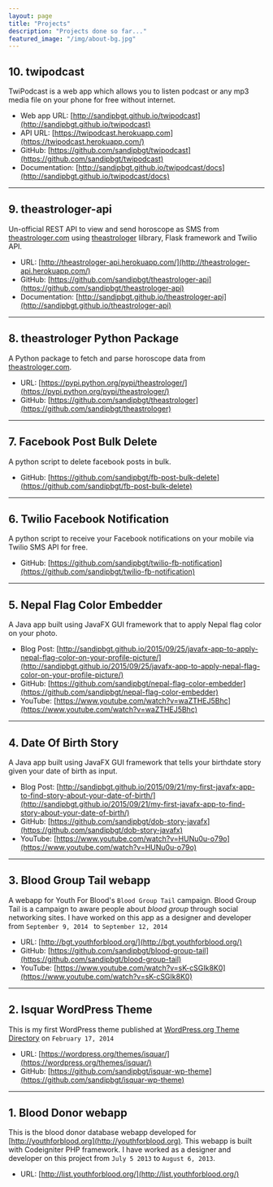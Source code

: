 ```yaml
---
layout: page
title: "Projects"
description: "Projects done so far..."
featured_image: "/img/about-bg.jpg"
---
```


## 10. twipodcast
TwiPodcast is a web app which allows you to listen podcast or any mp3 media file on your phone for free without internet.

* Web app URL: [http://sandipbgt.github.io/twipodcast](http://sandipbgt.github.io/twipodcast)
* API URL: [https://twipodcast.herokuapp.com](https://twipodcast.herokuapp.com/)
* GitHub: [https://github.com/sandipbgt/twipodcast](https://github.com/sandipbgt/twipodcast)
* Documentation: [http://sandipbgt.github.io/twipodcast/docs](http://sandipbgt.github.io/twipodcast/docs)

<hr>

## 9. theastrologer-api
Un-official REST API to view and send horoscope as SMS from
[theastrologer.com](http://theastrologer.com) using
[theastrologer](https://pypi.python.org/pypi/theastrologer/)
lilbrary, Flask framework and Twilio API.

* URL: [http://theastrologer-api.herokuapp.com/](http://theastrologer-api.herokuapp.com/)
* GitHub: [https://github.com/sandipbgt/theastrologer-api](https://github.com/sandipbgt/theastrologer-api)
* Documentation: [http://sandipbgt.github.io/theastrologer-api](http://sandipbgt.github.io/theastrologer-api)

<hr>

## 8. theastrologer Python Package
A Python package to fetch and parse horoscope data from [theastrologer.com](htt://theastrologer.com).

* URL: [https://pypi.python.org/pypi/theastrologer/](https://pypi.python.org/pypi/theastrologer/)
* GitHub: [https://github.com/sandipbgt/theastrologer](https://github.com/sandipbgt/theastrologer)

<hr>

## 7. Facebook Post Bulk Delete
A python script to delete facebook posts in bulk.

* GitHub: [https://github.com/sandipbgt/fb-post-bulk-delete](https://github.com/sandipbgt/fb-post-bulk-delete)

<hr>

## 6. Twilio Facebook Notification
A python script to receive your Facebook notifications on
your mobile via Twilio SMS API for free.

* GitHub: [https://github.com/sandipbgt/twilio-fb-notification](https://github.com/sandipbgt/twilio-fb-notification)

<hr>

## 5. Nepal Flag Color Embedder
A Java app built using JavaFX GUI framework that to apply
Nepal flag color on your photo.

* Blog Post: [http://sandipbgt.github.io/2015/09/25/javafx-app-to-apply-nepal-flag-color-on-your-profile-picture/](http://sandipbgt.github.io/2015/09/25/javafx-app-to-apply-nepal-flag-color-on-your-profile-picture/)
* GitHub: [https://github.com/sandipbgt/nepal-flag-color-embedder](https://github.com/sandipbgt/nepal-flag-color-embedder)
* YouTube: [https://www.youtube.com/watch?v=waZTHEJ5Bhc](https://www.youtube.com/watch?v=waZTHEJ5Bhc)

<hr>

## 4. Date Of Birth Story
A Java app built using JavaFX GUI framework that tells
your birthdate story given your date of birth as input.

* Blog Post: [http://sandipbgt.github.io/2015/09/21/my-first-javafx-app-to-find-story-about-your-date-of-birth/](http://sandipbgt.github.io/2015/09/21/my-first-javafx-app-to-find-story-about-your-date-of-birth/)
* GitHub: [https://github.com/sandipbgt/dob-story-javafx](https://github.com/sandipbgt/dob-story-javafx)
* YouTube: [https://www.youtube.com/watch?v=HUNu0u-o79o](https://www.youtube.com/watch?v=HUNu0u-o79o)

<hr>

## 3. Blood Group Tail webapp
A webapp for Youth For Blood's `Blood Group Tail` campaign. Blood Group Tail is a
campaign to aware people about *blood group* through social networking sites.
I have worked on this app as a designer and developer from `September 9, 2014 ` to `September 12, 2014`

* URL: [http://bgt.youthforblood.org/](http://bgt.youthforblood.org/)
* GitHub: [https://github.com/sandipbgt/blood-group-tail](https://github.com/sandipbgt/blood-group-tail)
* YouTube: [https://www.youtube.com/watch?v=sK-cSGIk8K0](https://www.youtube.com/watch?v=sK-cSGIk8K0)

<hr>

## 2. Isquar WordPress Theme
This is my first WordPress theme published at [WordPress.org Theme Directory](https://wordpress.org/themes/) on `February 17, 2014`

* URL: [https://wordpress.org/themes/isquar/](https://wordpress.org/themes/isquar/)
* GitHub: [https://github.com/sandipbgt/isquar-wp-theme](https://github.com/sandipbgt/isquar-wp-theme)

<hr>

## 1. Blood Donor webapp
This is the blood donor database webapp developed for [http://youthforblood.org](http://youthforblood.org).
This webapp is built with Codeigniter PHP framework.
I have worked as a designer and developer on this project from `July 5 2013` to `August 6, 2013`.

* URL: [http://list.youthforblood.org/](http://list.youthforblood.org/)